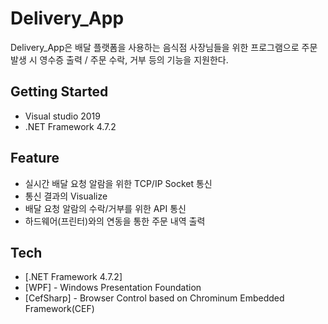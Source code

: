 # Delivery_App

Delivery_App은 배달 플랫폼을 사용하는 음식점 사장님들을 위한 프로그램으로 주문 발생 시 영수증 출력 / 주문 수락, 거부 등의 기능을 지원한다.

## Getting Started
- Visual studio 2019
- .NET Framework 4.7.2

## Feature

- 실시간 배달 요청 알람을 위한 TCP/IP Socket 통신
- 통신 결과의 Visualize
- 배달 요청 알람의 수락/거부를 위한 API 통신
- 하드웨어(프린터)와의 연동을 통한 주문 내역 출력

## Tech

- [.NET Framework 4.7.2]
- [WPF] - Windows Presentation Foundation
- [CefSharp] - Browser Control based on Chrominum Embedded Framework(CEF) 
